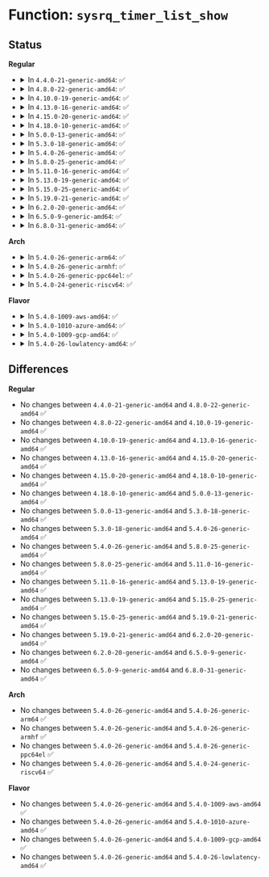 # Function: <code>sysrq_timer_list_show</code>

## Status
<b>Regular</b>
<ul>
<li>
<details>
<summary>In <code>4.4.0-21-generic-amd64</code>: ✅</summary>

```c
void sysrq_timer_list_show()
```

```json
{
  "name": "sysrq_timer_list_show",
  "collision_type": "Unique Global",
  "inline_type": "No",
  "funcs": [
    {
      "addr": 18446744071579867104,
      "name": "sysrq_timer_list_show",
      "external": true,
      "loc": "kernel/time/timer_list.c:313",
      "file": "kernel/time/timer_list.c",
      "inline": "seen, unknown",
      "caller_inline": [],
      "caller_func": [
        "drivers/tty/sysrq.c:sysrq_handle_show_timers"
      ]
    }
  ],
  "symbols": [
    {
      "addr": 18446744071579867104,
      "name": "sysrq_timer_list_show",
      "section": ".text",
      "bind": "STB_GLOBAL",
      "size": 218
    }
  ]
}
```
</details>
</li>
<li>
<details>
<summary>In <code>4.8.0-22-generic-amd64</code>: ✅</summary>

```c
void sysrq_timer_list_show()
```

```json
{
  "name": "sysrq_timer_list_show",
  "collision_type": "Unique Global",
  "inline_type": "No",
  "funcs": [
    {
      "addr": 18446744071579896416,
      "name": "sysrq_timer_list_show",
      "external": true,
      "loc": "kernel/time/timer_list.c:313",
      "file": "kernel/time/timer_list.c",
      "inline": "seen, unknown",
      "caller_inline": [],
      "caller_func": [
        "drivers/tty/sysrq.c:sysrq_handle_show_timers"
      ]
    }
  ],
  "symbols": [
    {
      "addr": 18446744071579896416,
      "name": "sysrq_timer_list_show",
      "section": ".text",
      "bind": "STB_GLOBAL",
      "size": 225
    }
  ]
}
```
</details>
</li>
<li>
<details>
<summary>In <code>4.10.0-19-generic-amd64</code>: ✅</summary>

```c
void sysrq_timer_list_show()
```

```json
{
  "name": "sysrq_timer_list_show",
  "collision_type": "Unique Global",
  "inline_type": "No",
  "funcs": [
    {
      "addr": 18446744071579908096,
      "name": "sysrq_timer_list_show",
      "external": true,
      "loc": "kernel/time/timer_list.c:313",
      "file": "kernel/time/timer_list.c",
      "inline": "seen, unknown",
      "caller_inline": [],
      "caller_func": [
        "drivers/tty/sysrq.c:sysrq_handle_show_timers"
      ]
    }
  ],
  "symbols": [
    {
      "addr": 18446744071579908096,
      "name": "sysrq_timer_list_show",
      "section": ".text",
      "bind": "STB_GLOBAL",
      "size": 229
    }
  ]
}
```
</details>
</li>
<li>
<details>
<summary>In <code>4.13.0-16-generic-amd64</code>: ✅</summary>

```c
void sysrq_timer_list_show()
```

```json
{
  "name": "sysrq_timer_list_show",
  "collision_type": "Unique Global",
  "inline_type": "No",
  "funcs": [
    {
      "addr": 18446744071579916608,
      "name": "sysrq_timer_list_show",
      "external": true,
      "loc": "kernel/time/timer_list.c:309",
      "file": "kernel/time/timer_list.c",
      "inline": "seen, unknown",
      "caller_inline": [],
      "caller_func": [
        "drivers/tty/sysrq.c:sysrq_handle_show_timers"
      ]
    }
  ],
  "symbols": [
    {
      "addr": 18446744071579916608,
      "name": "sysrq_timer_list_show",
      "section": ".text",
      "bind": "STB_GLOBAL",
      "size": 224
    }
  ]
}
```
</details>
</li>
<li>
<details>
<summary>In <code>4.15.0-20-generic-amd64</code>: ✅</summary>

```c
void sysrq_timer_list_show()
```

```json
{
  "name": "sysrq_timer_list_show",
  "collision_type": "Unique Global",
  "inline_type": "No",
  "funcs": [
    {
      "addr": 18446744071579961792,
      "name": "sysrq_timer_list_show",
      "external": true,
      "loc": "kernel/time/timer_list.c:309",
      "file": "kernel/time/timer_list.c",
      "inline": "seen, unknown",
      "caller_inline": [],
      "caller_func": [
        "drivers/tty/sysrq.c:sysrq_handle_show_timers"
      ]
    }
  ],
  "symbols": [
    {
      "addr": 18446744071579961792,
      "name": "sysrq_timer_list_show",
      "section": ".text",
      "bind": "STB_GLOBAL",
      "size": 199
    }
  ]
}
```
</details>
</li>
<li>
<details>
<summary>In <code>4.18.0-10-generic-amd64</code>: ✅</summary>

```c
void sysrq_timer_list_show()
```

```json
{
  "name": "sysrq_timer_list_show",
  "collision_type": "Unique Global",
  "inline_type": "No",
  "funcs": [
    {
      "addr": 18446744071580009424,
      "name": "sysrq_timer_list_show",
      "external": true,
      "loc": "kernel/time/timer_list.c:307",
      "file": "kernel/time/timer_list.c",
      "inline": "seen, unknown",
      "caller_inline": [],
      "caller_func": [
        "drivers/tty/sysrq.c:sysrq_handle_show_timers"
      ]
    }
  ],
  "symbols": [
    {
      "addr": 18446744071580009424,
      "name": "sysrq_timer_list_show",
      "section": ".text",
      "bind": "STB_GLOBAL",
      "size": 203
    }
  ]
}
```
</details>
</li>
<li>
<details>
<summary>In <code>5.0.0-13-generic-amd64</code>: ✅</summary>

```c
void sysrq_timer_list_show()
```

```json
{
  "name": "sysrq_timer_list_show",
  "collision_type": "Unique Global",
  "inline_type": "No",
  "funcs": [
    {
      "addr": 18446744071580056448,
      "name": "sysrq_timer_list_show",
      "external": true,
      "loc": "kernel/time/timer_list.c:302",
      "file": "kernel/time/timer_list.c",
      "inline": "seen, unknown",
      "caller_inline": [],
      "caller_func": [
        "kernel/panic.c:panic",
        "drivers/tty/sysrq.c:sysrq_handle_show_timers"
      ]
    }
  ],
  "symbols": [
    {
      "addr": 18446744071580056448,
      "name": "sysrq_timer_list_show",
      "section": ".text",
      "bind": "STB_GLOBAL",
      "size": 203
    }
  ]
}
```
</details>
</li>
<li>
<details>
<summary>In <code>5.3.0-18-generic-amd64</code>: ✅</summary>

```c
void sysrq_timer_list_show()
```

```json
{
  "name": "sysrq_timer_list_show",
  "collision_type": "Unique Global",
  "inline_type": "No",
  "funcs": [
    {
      "addr": 18446744071580100000,
      "name": "sysrq_timer_list_show",
      "external": true,
      "loc": "kernel/time/timer_list.c:285",
      "file": "kernel/time/timer_list.c",
      "inline": "seen, unknown",
      "caller_inline": [],
      "caller_func": [
        "kernel/panic.c:panic",
        "drivers/tty/sysrq.c:sysrq_handle_show_timers"
      ]
    }
  ],
  "symbols": [
    {
      "addr": 18446744071580100000,
      "name": "sysrq_timer_list_show",
      "section": ".text",
      "bind": "STB_GLOBAL",
      "size": 202
    }
  ]
}
```
</details>
</li>
<li>
<details>
<summary>In <code>5.4.0-26-generic-amd64</code>: ✅</summary>

```c
void sysrq_timer_list_show()
```

```json
{
  "name": "sysrq_timer_list_show",
  "collision_type": "Unique Global",
  "inline_type": "No",
  "funcs": [
    {
      "addr": 18446744071580148976,
      "name": "sysrq_timer_list_show",
      "external": true,
      "loc": "kernel/time/timer_list.c:285",
      "file": "kernel/time/timer_list.c",
      "inline": "seen, unknown",
      "caller_inline": [],
      "caller_func": [
        "kernel/panic.c:panic",
        "drivers/tty/sysrq.c:sysrq_handle_show_timers"
      ]
    }
  ],
  "symbols": [
    {
      "addr": 18446744071580148976,
      "name": "sysrq_timer_list_show",
      "section": ".text",
      "bind": "STB_GLOBAL",
      "size": 202
    }
  ]
}
```
</details>
</li>
<li>
<details>
<summary>In <code>5.8.0-25-generic-amd64</code>: ✅</summary>

```c
void sysrq_timer_list_show()
```

```json
{
  "name": "sysrq_timer_list_show",
  "collision_type": "Unique Global",
  "inline_type": "No",
  "funcs": [
    {
      "addr": 18446744071580210976,
      "name": "sysrq_timer_list_show",
      "external": true,
      "loc": "kernel/time/timer_list.c:285",
      "file": "kernel/time/timer_list.c",
      "inline": "seen, unknown",
      "caller_inline": [],
      "caller_func": [
        "kernel/panic.c:panic",
        "drivers/tty/sysrq.c:sysrq_handle_show_timers"
      ]
    }
  ],
  "symbols": [
    {
      "addr": 18446744071580210976,
      "name": "sysrq_timer_list_show",
      "section": ".text",
      "bind": "STB_GLOBAL",
      "size": 198
    }
  ]
}
```
</details>
</li>
<li>
<details>
<summary>In <code>5.11.0-16-generic-amd64</code>: ✅</summary>

```c
void sysrq_timer_list_show()
```

```json
{
  "name": "sysrq_timer_list_show",
  "collision_type": "Unique Global",
  "inline_type": "No",
  "funcs": [
    {
      "addr": 18446744071580194928,
      "name": "sysrq_timer_list_show",
      "external": true,
      "loc": "kernel/time/timer_list.c:257",
      "file": "kernel/time/timer_list.c",
      "inline": "seen, unknown",
      "caller_inline": [],
      "caller_func": [
        "kernel/panic.c:panic",
        "drivers/tty/sysrq.c:sysrq_handle_show_timers"
      ]
    }
  ],
  "symbols": [
    {
      "addr": 18446744071580194928,
      "name": "sysrq_timer_list_show",
      "section": ".text",
      "bind": "STB_GLOBAL",
      "size": 198
    }
  ]
}
```
</details>
</li>
<li>
<details>
<summary>In <code>5.13.0-19-generic-amd64</code>: ✅</summary>

```c
void sysrq_timer_list_show()
```

```json
{
  "name": "sysrq_timer_list_show",
  "collision_type": "Unique Global",
  "inline_type": "No",
  "funcs": [
    {
      "addr": 18446744071580200256,
      "name": "sysrq_timer_list_show",
      "external": true,
      "loc": "kernel/time/timer_list.c:257",
      "file": "kernel/time/timer_list.c",
      "inline": "seen, unknown",
      "caller_inline": [],
      "caller_func": [
        "kernel/panic.c:panic",
        "drivers/tty/sysrq.c:sysrq_handle_show_timers"
      ]
    }
  ],
  "symbols": [
    {
      "addr": 18446744071580200256,
      "name": "sysrq_timer_list_show",
      "section": ".text",
      "bind": "STB_GLOBAL",
      "size": 198
    }
  ]
}
```
</details>
</li>
<li>
<details>
<summary>In <code>5.15.0-25-generic-amd64</code>: ✅</summary>

```c
void sysrq_timer_list_show()
```

```json
{
  "name": "sysrq_timer_list_show",
  "collision_type": "Unique Global",
  "inline_type": "No",
  "funcs": [
    {
      "addr": 18446744071580347312,
      "name": "sysrq_timer_list_show",
      "external": true,
      "loc": "kernel/time/timer_list.c:265",
      "file": "kernel/time/timer_list.c",
      "inline": "seen, unknown",
      "caller_inline": [],
      "caller_func": [
        "kernel/panic.c:panic",
        "drivers/tty/sysrq.c:sysrq_handle_show_timers"
      ]
    }
  ],
  "symbols": [
    {
      "addr": 18446744071580347312,
      "name": "sysrq_timer_list_show",
      "section": ".text",
      "bind": "STB_GLOBAL",
      "size": 198
    }
  ]
}
```
</details>
</li>
<li>
<details>
<summary>In <code>5.19.0-21-generic-amd64</code>: ✅</summary>

```c
void sysrq_timer_list_show()
```

```json
{
  "name": "sysrq_timer_list_show",
  "collision_type": "Unique Global",
  "inline_type": "No",
  "funcs": [
    {
      "addr": 18446744071580561104,
      "name": "sysrq_timer_list_show",
      "external": true,
      "loc": "kernel/time/timer_list.c:265",
      "file": "kernel/time/timer_list.c",
      "inline": "seen, unknown",
      "caller_inline": [],
      "caller_func": [
        "drivers/tty/sysrq.c:sysrq_handle_show_timers"
      ]
    }
  ],
  "symbols": [
    {
      "addr": 18446744071580561104,
      "name": "sysrq_timer_list_show",
      "section": ".text",
      "bind": "STB_GLOBAL",
      "size": 201
    }
  ]
}
```
</details>
</li>
<li>
<details>
<summary>In <code>6.2.0-20-generic-amd64</code>: ✅</summary>

```c
void sysrq_timer_list_show()
```

```json
{
  "name": "sysrq_timer_list_show",
  "collision_type": "Unique Global",
  "inline_type": "No",
  "funcs": [
    {
      "addr": 18446744071580820592,
      "name": "sysrq_timer_list_show",
      "external": true,
      "loc": "kernel/time/timer_list.c:265",
      "file": "kernel/time/timer_list.c",
      "inline": "seen, unknown",
      "caller_inline": [],
      "caller_func": [
        "drivers/tty/sysrq.c:sysrq_handle_show_timers"
      ]
    }
  ],
  "symbols": [
    {
      "addr": 18446744071580820592,
      "name": "sysrq_timer_list_show",
      "section": ".text",
      "bind": "STB_GLOBAL",
      "size": 222
    }
  ]
}
```
</details>
</li>
<li>
<details>
<summary>In <code>6.5.0-9-generic-amd64</code>: ✅</summary>

```c
void sysrq_timer_list_show()
```

```json
{
  "name": "sysrq_timer_list_show",
  "collision_type": "Unique Global",
  "inline_type": "No",
  "funcs": [
    {
      "addr": 18446744071580903888,
      "name": "sysrq_timer_list_show",
      "external": true,
      "loc": "kernel/time/timer_list.c:265",
      "file": "kernel/time/timer_list.c",
      "inline": "seen, unknown",
      "caller_inline": [],
      "caller_func": [
        "drivers/tty/sysrq.c:sysrq_handle_show_timers"
      ]
    }
  ],
  "symbols": [
    {
      "addr": 18446744071580903888,
      "name": "sysrq_timer_list_show",
      "section": ".text",
      "bind": "STB_GLOBAL",
      "size": 222
    }
  ]
}
```
</details>
</li>
<li>
<details>
<summary>In <code>6.8.0-31-generic-amd64</code>: ✅</summary>

```c
void sysrq_timer_list_show()
```

```json
{
  "name": "sysrq_timer_list_show",
  "collision_type": "Unique Global",
  "inline_type": "No",
  "funcs": [
    {
      "addr": 18446744071580994416,
      "name": "sysrq_timer_list_show",
      "external": true,
      "loc": "kernel/time/timer_list.c:265",
      "file": "kernel/time/timer_list.c",
      "inline": "seen, unknown",
      "caller_inline": [],
      "caller_func": [
        "drivers/tty/sysrq.c:sysrq_handle_show_timers"
      ]
    }
  ],
  "symbols": [
    {
      "addr": 18446744071580994416,
      "name": "sysrq_timer_list_show",
      "section": ".text",
      "bind": "STB_GLOBAL",
      "size": 222
    }
  ]
}
```
</details>
</li>
</ul>
<b>Arch</b>
<ul>
<li>
<details>
<summary>In <code>5.4.0-26-generic-arm64</code>: ✅</summary>

```c
void sysrq_timer_list_show()
```

```json
{
  "name": "sysrq_timer_list_show",
  "collision_type": "Unique Global",
  "inline_type": "No",
  "funcs": [
    {
      "addr": 18446603336491368888,
      "name": "sysrq_timer_list_show",
      "external": true,
      "loc": "kernel/time/timer_list.c:285",
      "file": "kernel/time/timer_list.c",
      "inline": "seen, unknown",
      "caller_inline": [],
      "caller_func": [
        "kernel/panic.c:panic",
        "drivers/tty/sysrq.c:sysrq_handle_show_timers"
      ]
    }
  ],
  "symbols": [
    {
      "addr": 18446603336491368888,
      "name": "sysrq_timer_list_show",
      "section": ".text",
      "bind": "STB_GLOBAL",
      "size": 252
    }
  ]
}
```
</details>
</li>
<li>
<details>
<summary>In <code>5.4.0-26-generic-armhf</code>: ✅</summary>

```c
void sysrq_timer_list_show()
```

```json
{
  "name": "sysrq_timer_list_show",
  "collision_type": "Unique Global",
  "inline_type": "No",
  "funcs": [
    {
      "addr": 3225368032,
      "name": "sysrq_timer_list_show",
      "external": true,
      "loc": "kernel/time/timer_list.c:285",
      "file": "kernel/time/timer_list.c",
      "inline": "seen, unknown",
      "caller_inline": [],
      "caller_func": [
        "kernel/panic.c:panic",
        "drivers/tty/sysrq.c:sysrq_handle_show_timers"
      ]
    }
  ],
  "symbols": [
    {
      "addr": 3225368032,
      "name": "sysrq_timer_list_show",
      "section": ".text",
      "bind": "STB_GLOBAL",
      "size": 248
    }
  ]
}
```
</details>
</li>
<li>
<details>
<summary>In <code>5.4.0-26-generic-ppc64el</code>: ✅</summary>

```c
void sysrq_timer_list_show()
```

```json
{
  "name": "sysrq_timer_list_show",
  "collision_type": "Unique Global",
  "inline_type": "No",
  "funcs": [
    {
      "addr": 13835058055284306000,
      "name": "sysrq_timer_list_show",
      "external": true,
      "loc": "kernel/time/timer_list.c:285",
      "file": "kernel/time/timer_list.c",
      "inline": "seen, unknown",
      "caller_inline": [],
      "caller_func": [
        "kernel/panic.c:panic",
        "drivers/tty/sysrq.c:sysrq_handle_show_timers"
      ]
    }
  ],
  "symbols": [
    {
      "addr": 13835058055284306000,
      "name": "sysrq_timer_list_show",
      "section": ".text",
      "bind": "STB_GLOBAL",
      "size": 324
    }
  ]
}
```
</details>
</li>
<li>
<details>
<summary>In <code>5.4.0-24-generic-riscv64</code>: ✅</summary>

```c
void sysrq_timer_list_show()
```

```json
{
  "name": "sysrq_timer_list_show",
  "collision_type": "Unique Global",
  "inline_type": "No",
  "funcs": [
    {
      "addr": 18446743936271859688,
      "name": "sysrq_timer_list_show",
      "external": true,
      "loc": "kernel/time/timer_list.c:285",
      "file": "kernel/time/timer_list.c",
      "inline": "seen, unknown",
      "caller_inline": [],
      "caller_func": [
        "kernel/panic.c:panic",
        "drivers/tty/sysrq.c:sysrq_handle_show_timers"
      ]
    }
  ],
  "symbols": [
    {
      "addr": 18446743936271859688,
      "name": "sysrq_timer_list_show",
      "section": ".text",
      "bind": "STB_GLOBAL",
      "size": 254
    }
  ]
}
```
</details>
</li>
</ul>
<b>Flavor</b>
<ul>
<li>
<details>
<summary>In <code>5.4.0-1009-aws-amd64</code>: ✅</summary>

```c
void sysrq_timer_list_show()
```

```json
{
  "name": "sysrq_timer_list_show",
  "collision_type": "Unique Global",
  "inline_type": "No",
  "funcs": [
    {
      "addr": 18446744071580118176,
      "name": "sysrq_timer_list_show",
      "external": true,
      "loc": "kernel/time/timer_list.c:285",
      "file": "kernel/time/timer_list.c",
      "inline": "seen, unknown",
      "caller_inline": [],
      "caller_func": [
        "kernel/panic.c:panic",
        "drivers/tty/sysrq.c:sysrq_handle_show_timers"
      ]
    }
  ],
  "symbols": [
    {
      "addr": 18446744071580118176,
      "name": "sysrq_timer_list_show",
      "section": ".text",
      "bind": "STB_GLOBAL",
      "size": 202
    }
  ]
}
```
</details>
</li>
<li>
<details>
<summary>In <code>5.4.0-1010-azure-amd64</code>: ✅</summary>

```c
void sysrq_timer_list_show()
```

```json
{
  "name": "sysrq_timer_list_show",
  "collision_type": "Unique Global",
  "inline_type": "No",
  "funcs": [
    {
      "addr": 18446744071580063472,
      "name": "sysrq_timer_list_show",
      "external": true,
      "loc": "kernel/time/timer_list.c:285",
      "file": "kernel/time/timer_list.c",
      "inline": "seen, unknown",
      "caller_inline": [],
      "caller_func": [
        "kernel/panic.c:panic",
        "drivers/tty/sysrq.c:sysrq_handle_show_timers"
      ]
    }
  ],
  "symbols": [
    {
      "addr": 18446744071580063472,
      "name": "sysrq_timer_list_show",
      "section": ".text",
      "bind": "STB_GLOBAL",
      "size": 202
    }
  ]
}
```
</details>
</li>
<li>
<details>
<summary>In <code>5.4.0-1009-gcp-amd64</code>: ✅</summary>

```c
void sysrq_timer_list_show()
```

```json
{
  "name": "sysrq_timer_list_show",
  "collision_type": "Unique Global",
  "inline_type": "No",
  "funcs": [
    {
      "addr": 18446744071580109248,
      "name": "sysrq_timer_list_show",
      "external": true,
      "loc": "kernel/time/timer_list.c:285",
      "file": "kernel/time/timer_list.c",
      "inline": "seen, unknown",
      "caller_inline": [],
      "caller_func": [
        "kernel/panic.c:panic",
        "drivers/tty/sysrq.c:sysrq_handle_show_timers"
      ]
    }
  ],
  "symbols": [
    {
      "addr": 18446744071580109248,
      "name": "sysrq_timer_list_show",
      "section": ".text",
      "bind": "STB_GLOBAL",
      "size": 202
    }
  ]
}
```
</details>
</li>
<li>
<details>
<summary>In <code>5.4.0-26-lowlatency-amd64</code>: ✅</summary>

```c
void sysrq_timer_list_show()
```

```json
{
  "name": "sysrq_timer_list_show",
  "collision_type": "Unique Global",
  "inline_type": "No",
  "funcs": [
    {
      "addr": 18446744071580160992,
      "name": "sysrq_timer_list_show",
      "external": true,
      "loc": "kernel/time/timer_list.c:285",
      "file": "kernel/time/timer_list.c",
      "inline": "seen, unknown",
      "caller_inline": [],
      "caller_func": [
        "kernel/panic.c:panic",
        "drivers/tty/sysrq.c:sysrq_handle_show_timers"
      ]
    }
  ],
  "symbols": [
    {
      "addr": 18446744071580160992,
      "name": "sysrq_timer_list_show",
      "section": ".text",
      "bind": "STB_GLOBAL",
      "size": 202
    }
  ]
}
```
</details>
</li>
</ul>

## Differences
<b>Regular</b>
<ul>
<li>
No changes between <code>4.4.0-21-generic-amd64</code> and <code>4.8.0-22-generic-amd64</code> ✅
</li>
<li>
No changes between <code>4.8.0-22-generic-amd64</code> and <code>4.10.0-19-generic-amd64</code> ✅
</li>
<li>
No changes between <code>4.10.0-19-generic-amd64</code> and <code>4.13.0-16-generic-amd64</code> ✅
</li>
<li>
No changes between <code>4.13.0-16-generic-amd64</code> and <code>4.15.0-20-generic-amd64</code> ✅
</li>
<li>
No changes between <code>4.15.0-20-generic-amd64</code> and <code>4.18.0-10-generic-amd64</code> ✅
</li>
<li>
No changes between <code>4.18.0-10-generic-amd64</code> and <code>5.0.0-13-generic-amd64</code> ✅
</li>
<li>
No changes between <code>5.0.0-13-generic-amd64</code> and <code>5.3.0-18-generic-amd64</code> ✅
</li>
<li>
No changes between <code>5.3.0-18-generic-amd64</code> and <code>5.4.0-26-generic-amd64</code> ✅
</li>
<li>
No changes between <code>5.4.0-26-generic-amd64</code> and <code>5.8.0-25-generic-amd64</code> ✅
</li>
<li>
No changes between <code>5.8.0-25-generic-amd64</code> and <code>5.11.0-16-generic-amd64</code> ✅
</li>
<li>
No changes between <code>5.11.0-16-generic-amd64</code> and <code>5.13.0-19-generic-amd64</code> ✅
</li>
<li>
No changes between <code>5.13.0-19-generic-amd64</code> and <code>5.15.0-25-generic-amd64</code> ✅
</li>
<li>
No changes between <code>5.15.0-25-generic-amd64</code> and <code>5.19.0-21-generic-amd64</code> ✅
</li>
<li>
No changes between <code>5.19.0-21-generic-amd64</code> and <code>6.2.0-20-generic-amd64</code> ✅
</li>
<li>
No changes between <code>6.2.0-20-generic-amd64</code> and <code>6.5.0-9-generic-amd64</code> ✅
</li>
<li>
No changes between <code>6.5.0-9-generic-amd64</code> and <code>6.8.0-31-generic-amd64</code> ✅
</li>
</ul>
<b>Arch</b>
<ul>
<li>
No changes between <code>5.4.0-26-generic-amd64</code> and <code>5.4.0-26-generic-arm64</code> ✅
</li>
<li>
No changes between <code>5.4.0-26-generic-amd64</code> and <code>5.4.0-26-generic-armhf</code> ✅
</li>
<li>
No changes between <code>5.4.0-26-generic-amd64</code> and <code>5.4.0-26-generic-ppc64el</code> ✅
</li>
<li>
No changes between <code>5.4.0-26-generic-amd64</code> and <code>5.4.0-24-generic-riscv64</code> ✅
</li>
</ul>
<b>Flavor</b>
<ul>
<li>
No changes between <code>5.4.0-26-generic-amd64</code> and <code>5.4.0-1009-aws-amd64</code> ✅
</li>
<li>
No changes between <code>5.4.0-26-generic-amd64</code> and <code>5.4.0-1010-azure-amd64</code> ✅
</li>
<li>
No changes between <code>5.4.0-26-generic-amd64</code> and <code>5.4.0-1009-gcp-amd64</code> ✅
</li>
<li>
No changes between <code>5.4.0-26-generic-amd64</code> and <code>5.4.0-26-lowlatency-amd64</code> ✅
</li>
</ul>
